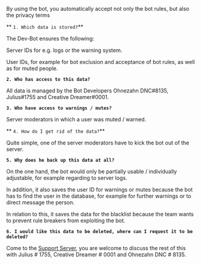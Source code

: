 By using the bot, you automatically accept not only the bot rules, but also the privacy terms

** `1. Which data is stored?`**

The Dev-Bot ensures the following:

Server IDs for e.g. logs or the warning system.

User IDs, for example for bot exclusion and acceptance of bot rules, as well as for muted people.

**`2. Who has access to this data?`**

All data is managed by the Bot Developers Ohnezahn DNC#8135, Julius#1755 and Creative Dreamer#0001.

**`3. Who have access to warnings / mutes?`**

Server moderators in which a user was muted / warned.

** `4. How do I get rid of the data?`**

Quite simple, one of the server moderators have to kick the bot out of the server.

**`5. Why does he back up this data at all?`**

On the one hand, the bot would only be partially usable / individually adjustable, for example regarding to server logs.

In addition, it also saves the user ID for warnings or mutes because the bot has to find the user in the database, for example for further warnings or to direct message the person.

In relation to this, it saves the data for the blacklist because the team wants to prevent rule breakers from exploiting the bot.

**`6. I would like this data to be deleted, where can I request it to be deleted?`**

Come to the [Support Server](https://discord.gg/VqAuHFUjTy), you are welcome to discuss the rest of this with Julius # 1755, Creative Dreamer # 0001 and Ohnezahn DNC # 8135.

